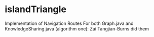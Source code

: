 # islandTriangle
 Implementation of  Navigation Routes
 For both Graph.java and KnowledgeSharing.java (algorithm one): Zai Tangjian-Burns did them
